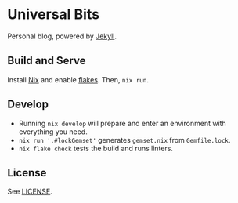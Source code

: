 # Universal Bits

Personal blog, powered by [Jekyll](https://jekyllrb.com).

## Build and Serve

Install [Nix](https://nixos.org) and enable
[flakes](https://nixos.wiki/wiki/Flakes). Then, `nix run`.

## Develop

- Running `nix develop` will prepare and enter an environment with everything
  you need.
- `nix run '.#lockGemset'` generates `gemset.nix` from `Gemfile.lock`.
- `nix flake check` tests the build and runs linters.

## License

See [LICENSE](./LICENSE).
